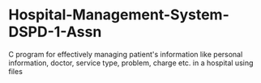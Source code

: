 # Hospital-Management-System-DSPD-1-Assn
C program for effectively managing patient's information like personal information, doctor, service type, problem, charge etc. in  a hospital using files 
